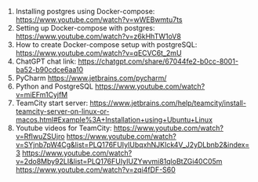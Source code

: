 1. Installing postgres using Docker-compose: https://www.youtube.com/watch?v=wWEBwmtu7ts
2. Setting up Docker-compose with postgres: https://www.youtube.com/watch?v=z6kHhTW1oV8
3. How to create Docker-compose setup with postgreSQL: https://www.youtube.com/watch?v=qECVC6t_2mU
4. ChatGPT chat link: https://chatgpt.com/share/67044fe2-b0cc-8001-ba52-b90cdce6aa10
5. PyCharm https://www.jetbrains.com/pycharm/
6. Python and PostgreSQL https://www.youtube.com/watch?v=miEFm1CyjfM
7. TeamCity start server: https://www.jetbrains.com/help/teamcity/install-teamcity-server-on-linux-or-macos.html#Example%3A+Installation+using+Ubuntu+Linux
8. Youtube videos for TeamCity:
https://www.youtube.com/watch?v=RfIwuZSUjro
https://www.youtube.com/watch?v=SYjnb7pW4Cg&list=PLQ176FUIyIUbqxhNJKIck4V_J2yDLbnb2&index=3
https://www.youtube.com/watch?v=2do8Mby92LI&list=PLQ176FUIyIUZYwvmi81qloBtZGi40C05m
https://www.youtube.com/watch?v=zqi4fDF-S60
